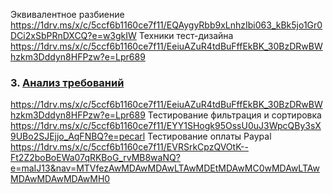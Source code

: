 Эквивалентное разбиение
https://1drv.ms/x/c/5ccf6b1160ce7f11/EQAygyRbb9xLnhzIbi063_kBk5jo1Gr0DCi2xSbPRnDXCQ?e=w3gkIW
Техники тест-дизайна
https://1drv.ms/x/c/5ccf6b1160ce7f11/EeiuAZuR4tdBuFffEkBK_30BzDRwBWhzkm3Dddyn8HFPzw?e=Lpr689
### 3. [Анализ требований](https://docs.google.com/spreadsheets/d/1wGx-cINWzmXFFgs8lxkUGRWs-QW8HCoTLCTuyigGFsA/edit?usp=sharing)
https://1drv.ms/x/c/5ccf6b1160ce7f11/EeiuAZuR4tdBuFffEkBK_30BzDRwBWhzkm3Dddyn8HFPzw?e=Lpr689
Тестирование фильтрация и сортировка
https://1drv.ms/x/c/5ccf6b1160ce7f11/EYY1SHogk95OssU0uJ3WpcQBy3sX9UBo2SJEjjo_AqFNBQ?e=pecarl
Тестирование оплаты Paypal
https://1drv.ms/x/c/5ccf6b1160ce7f11/EVRSrkCpzQVOtK--Ft2Z2boBoEWa07qRKBoG_rvMB8waNQ?e=maIJ13&nav=MTVfezAwMDAwMDAwLTAwMDEtMDAwMC0wMDAwLTAwMDAwMDAwMDAwMH0
